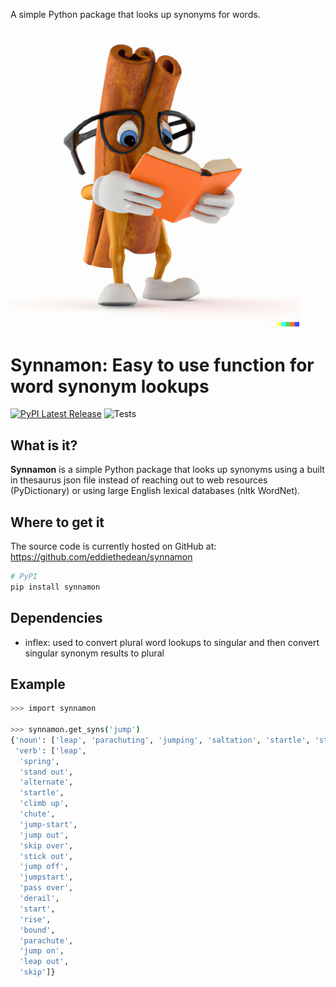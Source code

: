 A simple Python package that looks up synonyms for words.

![Synnamon Logo](https://raw.githubusercontent.com/eddiethedean/synnamon/main/docs/synnamon.png)
-----------------

# Synnamon: Easy to use function for word synonym lookups
[![PyPI Latest Release](https://img.shields.io/pypi/v/synnamon.svg)](https://pypi.org/project/synnamon/)
![Tests](https://github.com/eddiethedean/synnamon/actions/workflows/tests.yml/badge.svg)

## What is it?

**Synnamon** is a simple Python package that looks up synonyms using a built in thesaurus json file instead of reaching out to web resources (PyDictionary) or using large English lexical databases (nltk WordNet).

## Where to get it
The source code is currently hosted on GitHub at:
https://github.com/eddiethedean/synnamon

```sh
# PyPI
pip install synnamon
```

## Dependencies
- inflex: used to convert plural word lookups to singular and then convert singular synonym results to plural


## Example
```sh
>>> import synnamon

>>> synnamon.get_syns('jump')
{'noun': ['leap', 'parachuting', 'jumping', 'saltation', 'startle', 'start'],
 'verb': ['leap',
  'spring',
  'stand out',
  'alternate',
  'startle',
  'climb up',
  'chute',
  'jump-start',
  'jump out',
  'skip over',
  'stick out',
  'jump off',
  'jumpstart',
  'pass over',
  'derail',
  'start',
  'rise',
  'bound',
  'parachute',
  'jump on',
  'leap out',
  'skip']}
```